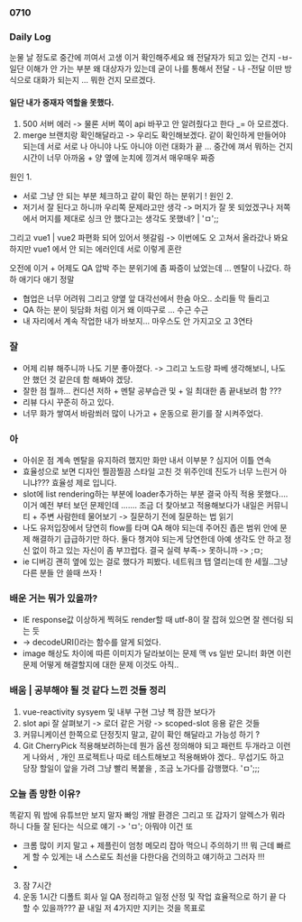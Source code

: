 ### 0710 

### Daily Log 

눈물 날 정도로 
중간에 끼여서 고생  이거 확인해주세요 왜 전달자가 되고 있는 건지 -ㅂ- 
일단 이해가 안 가는 부분 왜 대상자가 있는데 굳이 나를 통해서 전달 - 나 -전달 이딴 방식으로 대화가 되는지 ... 
뭐한 건지 모르겠다.

#### 일단 내가 중재자 역할을 못했다. 
1. 500 서버 에러 -> 물론 서버 쪽이 api 바꾸고 안 알려줬다고 한다 _= 아 모르겠다.
2. merge 브랜치랑 확인해달라고 -> 우리도 확인해보겠다. 같이 확인하게 만들어야 되는데 
서로 서로 나 아니야 나도 아니야 이런 대화가 끝 ... 중간에 껴서 뭐하는 건지 시간이 너무 아까움 + 양 옆에 눈치에 낑겨서 매우매우 짜증
 
원인 1.
- 서로 그냥 안 되는 부분 체크하고 같이 확인 하는 분위기 ! 
원인 2. 
- 저기서 잘 된다고 하니까 우리쪽 문제라고만 생각 -> 머지가 잘 못 되었겠구나 
저쪽에서 머지를 제대로 싱크 안 했다고는 생각도 못했네? | 'ㅁ';;

그리고 vue1 | vue2 파편화 되어 있어서 헷갈림 -> 이번에도 오 고쳐서 올라갔나 봐요 하지만 vue1 에서 안 되는 에러인데 서로 이렇게 혼란 

오전에 이거 + 어제도 QA 압박 주는 분위기에 좀 짜증이 났었는데 ... 멘탈이 나갔다. 
하하 애기다 애기 정말 

- 협업은 너무 어려워 그리고 양옆 앞 대각선에서 한숨 아오.. 소리들 막 들리고  
- QA 하는 분이 뒷담화 처럼 이거 왜 이따구로 ... 수근 수근 
- 내 자리에서 계속 작업한 내가 바보지... 마우스도 안 가지고오 고 3연타 

### 잘

- 어제 리뷰 해주니까 나도 기분 좋아졌다. -> 그리고 노드랑 파베 생각해보니, 나도 안 했던 것 같은데 함 해봐야 겠당.
- 잘한 점 뭘까... 컨디션 저하 + 멘탈 공부습관 및 + 일 최대한 좀 끝내보려 함 ???
- 리뷰 다시 꾸준히 하고 있다.
- 너무 화가 쌓여서 바람쐬러 많이 나가고 + 운동으로 환기를 잘 시켜주었다.

### 아 

- 아쉬운 점 계속 멘탈을 유지하려 했지만 화만 내서 이부분 ? 심지어 이틀 연속  
- 효율성으로 보면 디자인 찔끔찔끔 스타일 고친 것 위주인데 진도가 너무 느린거 아니냐??? 효율성 제로 입니다.
- slot에 list rendering하는 부분에  loader추가하는 부분 결국 아직 적용 못했다.... 이거 예전 부터 보던 문제인데 .......
조금 더 찾아보고 적용해보다가 내일은 커뮤니티 + 주변 사람한테 물어보기 -> 질문하기 전에 질문하는 법 읽기
- 나도 유저입장에서 당연히 flow를 타며 QA 해야 되는데 주어진 좁은 범위 안에 문제 해결하기 급급하기만 하다.
둘다 챙겨야 되는게 당연한데 아예 생각도 안 하고 정신 없이 하고 있는 자신이 좀 부끄럽다. 결국 실력 부족-> 못하니까 -> ;ㅁ;
- ie 디버깅 괜히 옆에 있는 걸로 했다가 피봤다. 네트워크 탭 열리는데 한 세월..그냥 다른 분들 안 쓸때 쓰자 ! 

### 배운 거는 뭐가 있을까?

* IE response값 이상하게 찍혀도 render할 때 utf-8이 잘 잡혀 있으면 잘 렌더링 되는 듯 
* -> decodeURI()라는 함수를 알게 되었다.
* image 해상도 차이에 따른 이미지가 달라보이는 문제 맥 vs 일반 모니터 화면 이런 문제 어떻게 해결할지에 대한 문제 이것도 아직..   

  
### 배움 | 공부해야 될 것 같다 느낀 것들 정리 
    
1. vue-reactivity sysyem 및 내부 구현 그냥 책 잠깐 보다가 
2. slot api 잘 살펴보기 -> 로더 같은 거랑 -> scoped-slot 응용 같은 것들 
3. 커뮤니케이션 한쪽으로 단정짓지 말고, 같이 확인 해달라고 가능성 하기 ? 
4. Git CherryPick 적용해보려하는데 뭔가 옵션 정의해야 되고 패런트 두개라고 이런게 나와서 , 개인 프로젝트나 따로 테스트해보고 
적용해봐야 겠다.. 무섭기도 하고 당장 할일이 앞을 가려 그냥 빨리 복붙을 , 조금 노가다를 감행했다. 'ㅁ';;;  

 


### 오늘 좀 망한 이유?

똑같지 뭐 밤에 유튜브만 보지 말자 빠잉 
개발 환경은 그리고 또 갑자기 알렉스가 뭐라 하니 다들 잘 된다는 식으로 얘기 
-> 'ㅁ'; 아뭐야 이건 또 
- 크롬 많이 키지 말고 + 제플린이 엄청 메모리 잡아 먹으니 주의하기 !!! 뭐 근데 빠르게 할 수 있게는 
내 스스로도 최선을 다한다음 건의하고 얘기하고 그러자 !!!  
-
3. 잠 7시간
4. 운동 1시간
   디폴트 회사 일 QA 정리하고 일정 산정 및 작업 효율적으로 하기 끝
   다 할 수 있을까??? 끝 내일 저 4가지만 지키는 것을 목표로

